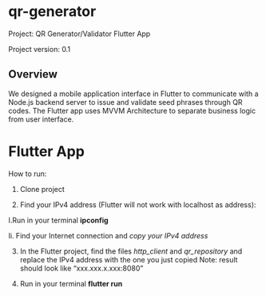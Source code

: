 # qr-generator
Project: QR Generator/Validator Flutter App 

Project version: 0.1

## Overview 

We designed a mobile application interface in Flutter to communicate with a Node.js backend server to issue and validate seed phrases through QR codes.
The Flutter app uses MVVM Architecture to separate business logic from user interface. 


# Flutter App

How to run: 

1. Clone project 

2. Find your IPv4 address (Flutter will not work with localhost as address):

I.Run in your terminal **ipconfig**

Ii. Find your Internet connection and _copy your IPv4 address_


3. In the Flutter project, find the files _http_client_ and _qr_repository_ and replace the IPv4 address with the one you just copied 
Note: result should look like “xxx.xxx.x.xxx:8080”

4. Run in your terminal **flutter run**
